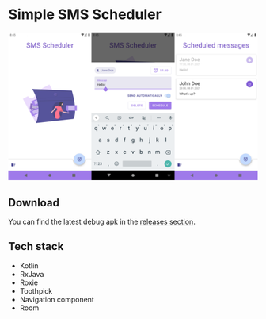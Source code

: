 # Simple SMS Scheduler

![Simple SMS Scheduler](/screenshots/simple-sms-scheduler.png)

## Download

You can find the latest debug apk in the [releases section](https://github.com/ziem/simple-sms-scheduler/releases/tag/latest).

## Tech stack

- Kotlin
- RxJava
- Roxie
- Toothpick
- Navigation component
- Room
